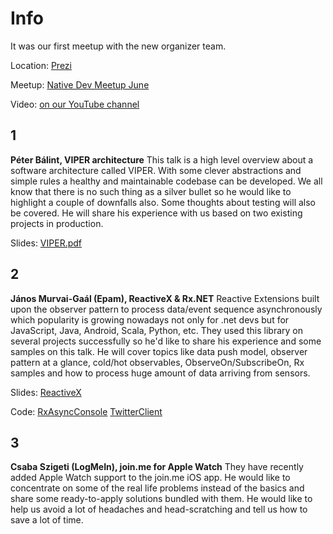 Info
===========

It was our first meetup with the new organizer team.

Location: [Prezi](https://www.google.hu/maps/place/Prezi/@47.5057092,19.0566685,15z)

Meetup: [Native Dev Meetup June](http://www.meetup.com/Native-Development-Meetup/events/223122693/)

Video: [on our YouTube channel](https://www.youtube.com/watch?v=q-N772BJftc)

1
---
**Péter Bálint, VIPER architecture** 
This talk is a high level overview about a software architecture called VIPER. With some clever abstractions and simple rules a healthy and maintainable codebase can be developed. We all know that there is no such thing as a silver bullet so he would like to highlight a couple of downfalls also. Some thoughts about testing will also be covered. He will share his experience with us based on two existing projects in production.

Slides: [VIPER.pdf](https://github.com/NativeDevelopmentMeetup/NativeDevelopmentMeetup/blob/master/presentations/June/VIPER.pdf)

2
---

**János Murvai-Gaál (Epam), ReactiveX & Rx.NET** 
Reactive Extensions built upon the observer pattern to process data/event sequence asynchronously which popularity is growing nowadays not only for .net devs but for JavaScript, Java, Android, Scala, Python, etc. They used this library on several projects successfully so he'd like to share his experience and some samples on this talk. He will cover topics like data push model, observer pattern at a glance, cold/hot observables, ObserveOn/SubscribeOn, Rx samples and how to process huge amount of data arriving from sensors.

Slides: [ReactiveX](https://github.com/NativeDevelopmentMeetup/NativeDevelopmentMeetup/blob/master/presentations/June/ReactiveX.PDF)

Code: [RxAsyncConsole](https://github.com/silverforge/RxAsyncConsole)
[TwitterClient](https://github.com/silverforge/TwitterClient)

3
---

**Csaba Szigeti (LogMeIn), join.me for Apple Watch** 
They have recently added Apple Watch support to the join.me iOS app. He would like to concentrate on some of the real life problems instead of the basics and share some ready-to-apply solutions bundled with them. He would like to help us avoid a lot of headaches and head-scratching and tell us how to save a lot of time. 
